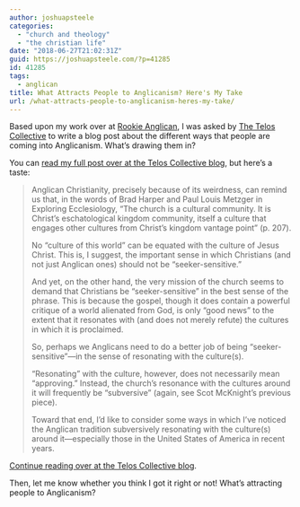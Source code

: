 ```yaml
---
author: joshuapsteele
categories:
  - "church and theology"
  - "the christian life"
date: "2018-06-27T21:02:31Z"
guid: https://joshuapsteele.com/?p=41285
id: 41285
tags:
  - anglican
title: What Attracts People to Anglicanism? Here's My Take
url: /what-attracts-people-to-anglicanism-heres-my-take/
---
```


Based upon my work over at [Rookie Anglican](http://anglicanpastor.com/rookieanglican/), I was asked by [The Telos Collective](https://www.teloscollective.com/) to write a blog post about the different ways that people are coming into Anglicanism. What’s drawing them in?

You can [read my full post over at the Telos Collective blog](https://www.teloscollective.com/what-attracts-people-to-anglicanism-subversive-cultural-resonance/), but here’s a taste:

> Anglican Christianity, precisely because of its weirdness, can remind us that, in the words of Brad Harper and Paul Louis Metzger in Exploring Ecclesiology, “The church is a cultural community. It is Christ’s eschatological kingdom community, itself a culture that engages other cultures from Christ’s kingdom vantage point” (p. 207).
> 
>  No “culture of this world” can be equated with the culture of Jesus Christ. This is, I suggest, the important sense in which Christians (and not just Anglican ones) should not be “seeker-sensitive.”
> 
>  And yet, on the other hand, the very mission of the church seems to demand that Christians be “seeker-sensitive” in the best sense of the phrase. This is because the gospel, though it does contain a powerful critique of a world alienated from God, is only “good news” to the extent that it resonates with (and does not merely refute) the cultures in which it is proclaimed.
> 
>  So, perhaps we Anglicans need to do a better job of being “seeker-sensitive”—in the sense of resonating with the culture(s).
> 
>  “Resonating” with the culture, however, does not necessarily mean “approving.” Instead, the church’s resonance with the cultures around it will frequently be “subversive” (again, see Scot McKnight’s previous piece).
> 
>  Toward that end, I’d like to consider some ways in which I’ve noticed the Anglican tradition subversively resonating with the culture(s) around it—especially those in the United States of America in recent years.

[Continue reading over at the Telos Collective blog](https://www.teloscollective.com/what-attracts-people-to-anglicanism-subversive-cultural-resonance/).

Then, let me know whether you think I got it right or not! What’s attracting people to Anglicanism?